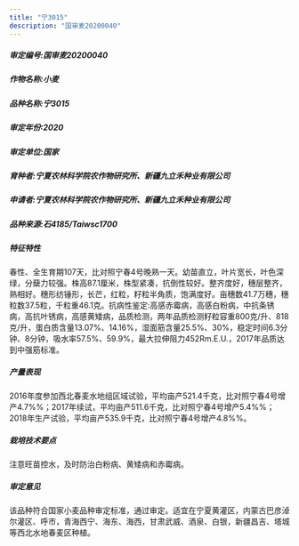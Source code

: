 ```yaml
---
title: "宁3015"
description: "国审麦20200040"
---
```

##### 审定编号:国审麦20200040

##### 作物名称:小麦

##### 品种名称:宁3015

##### 审定年份:2020

##### 审定单位:国家

##### 育种者:宁夏农林科学院农作物研究所、新疆九立禾种业有限公司

##### 申请者:宁夏农林科学院农作物研究所、新疆九立禾种业有限公司

##### 品种来源:石4185/Taiwsc1700

##### 特征特性
春性、全生育期107天，比对照宁春4号晚熟一天。幼苗直立，叶片宽长，叶色深绿，分蘖力较强。株高87.1厘米，株型紧凑，抗倒性较好。整齐度好，穗层整齐，熟相好。穗形纺锤形，长芒，红粒，籽粒半角质，饱满度好。亩穗数41.7万穗，穗粒数37.5粒，千粒重46.1克。抗病性鉴定:高感赤霉病，高感白粉病，中抗条锈病，高抗叶锈病，高感黄矮病，品质检测，两年品质检测籽粒容重800克/升、818克/升，蛋白质含量13.07%、14.16%，湿面筋含量25.5%、30%，稳定时间6.3分钟、8分钟，吸水率57.5%、59.9%，最大拉伸阻力452Rm.E.U.，2017年品质达到中强筋标准。

##### 产量表现
2016年度参加西北春麦水地组区域试验，平均亩产521.4千克，比对照宁春4号增产4.7%%；2017年续试，平均亩产511.6千克，比对照宁春4号增产5.4%%；2018年生产试验，平均亩产535.9千克，比对照宁春4号增产4.8%%。

##### 栽培技术要点
注意旺苗控水，及时防治白粉病、黄矮病和赤霉病。

##### 审定意见
该品种符合国家小麦品种审定标准，通过审定。适宜在宁夏黄灌区，内蒙古巴彦淖尔灌区、呼市，青海西宁、海东、海西，甘肃武威、酒泉、白银，新疆昌吉、塔城等西北水地春麦区种植。
